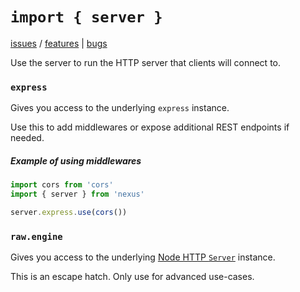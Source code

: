 # `import { server }`

[issues](https://nxs.li/issues/component/server) / [features](https://nxs.li/issues/components/server/features) | [bugs](https://nxs.li/issues/component/server/bugs)

Use the server to run the HTTP server that clients will connect to.

### `express`

Gives you access to the underlying `express` instance.

Use this to add middlewares or expose additional REST endpoints if needed.

##### Example of using middlewares

```ts
import cors from 'cors'
import { server } from 'nexus'

server.express.use(cors())
```

### `raw.engine`

Gives you access to the underlying [Node HTTP `Server`](https://nodejs.org/api/http.html#http_class_http_server) instance.

This is an escape hatch. Only use for advanced use-cases.
